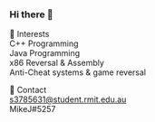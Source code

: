 ### Hi there 👋

🤔 Interests  
C++ Programming  
Java Programming  
x86 Reversal & Assembly  
Anti-Cheat systems & game reversal  

💬 Contact  
 s3785631@student.rmit.edu.au  
 MikeJ#5257  
